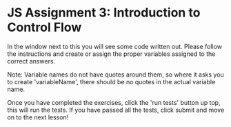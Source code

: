 # JS Assignment 3: Introduction to Control Flow

In the window next to this you will see some code written out. Please follow the instructions and create or assign the proper variables assigned to the correct answers.  

Note: Variable names do not have quotes around them, so where it asks you to create 'variableName', there should be no quotes in the actual variable name.  

Once you have completed the exercises, click the 'run tests' button up top, this will run the tests. If you have passed all the tests, click submit and move on to the next lesson!